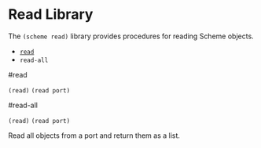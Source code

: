 # Read Library

The `(scheme read)` library provides procedures for reading Scheme objects.

- [`read`](#read)
- `read-all`

#read

`(read)`
`(read port)`

#read-all

`(read)`
`(read port)`

Read all objects from a port and return them as a list.
